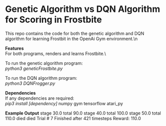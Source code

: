 # Genetic Algorithm vs DQN Algorithm for Scoring in Frostbite

This repo contains the code for both the genetic algorithm and DQN algorithm for learning
Frostbit in the OpenAi Gym environment.\n

**Features**\
For both programs, renders and learns Frostbite.\

To run the genetic algorithm program:\
*python3 geneticFrostbite.py*

To run the DQN algorithm program:\
*python3 DQNFrogger.py*


**Dependencies**\
If any dependencies are required:\
*pip3 install [dependency]*
numpy
gym
tensorflow
atari_py

**Example Output**
stage  30.0
total 90.0
stage  40.0
total 100.0
stage  50.0
total 110.0
died
died
Trial # 7
Finished after 421 timesteps
Reward:  110.0

